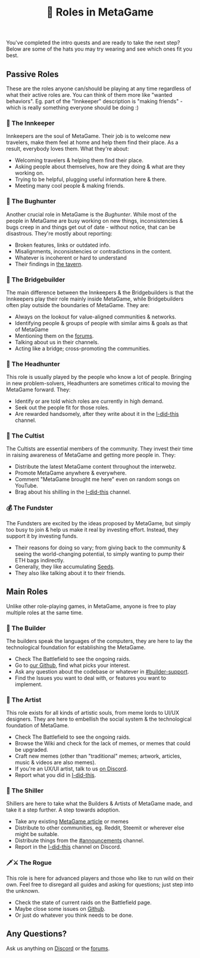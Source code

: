 ﻿---
title: 🧙 Roles in MetaGame
---

You've completed the intro quests and are ready to take the next step?
Below are some of the hats you may try wearing and see which ones fit you best.

## Passive Roles
These are the roles anyone can/should be playing at any time regardless of what their active roles are. You can think of them more like "wanted behaviors". Eg. part of the "Innkeeper" description is "making friends" - which is really something everyone should be doing :)

### 🍻 The Innkeeper
Innkeepers are the soul of MetaGame. Their job is to welcome new travelers, make them feel at home and help them find their place. As a result, everybody loves them.
What they're about:
- Welcoming travelers & helping them find their place.
- Asking people about themselves, how are they doing & what are they working on.
- Trying to be helpful, plugging useful information here & there.
- Meeting many cool people & making friends.

### 🐛 The Bughunter
Another crucial role in MetaGame is the *Bughunter*. While most of the people in MetaGame are busy working on new things, inconsistencies & bugs creep in and things get out of date - without notice, that can be disastrous.
They're mostly about reporting:
- Broken features, links or outdated info.
- Misalignments, inconsistencies or contradictions in the content.
- Whatever is incoherent or hard to understand
- Their findings in [the tavern](https://discord.gg/axebUqq).

### 🌉 The Bridgebuilder
The main difference between the Innkeepers & the Bridgebuilders is that the Innkeepers play their role mainly inside MetaGame, while Bridgebuilders often play outside the boundaries of MetaGame.
They are:
- Always on the lookout for value-aligned communities & networks.
- Identifying people & groups of people with similar aims & goals as that of MetaGame
- Mentioning them on the [forums](https://forum.metagame.wtf/t/guilds-alliances-of-metagame-whos-next/143/6).
- Talking about us in their channels.
- Acting like a bridge; cross-promoting the communities.

### 🤯 The Headhunter
This role is usually played by the people who know a lot of people. Bringing in new problem-solvers, Headhunters are sometimes critical to moving the MetaGame forward.
They:
- Identify or are told which roles are currently in high demand.
- Seek out the people fit for those roles.
- Are rewarded handsomely, after they write about it in the [I-did-this](https://discord.gg/JAFX3Ry) channel.

### 🧙 The Cultist
The Cultists are essential members of the community. They invest their time in raising awareness of MetaGame and getting more people in.
They:
- Distribute the latest MetaGame content throughout the interwebz.
- Promote MetaGame anywhere & everywhere.
- Comment "MetaGame brought me here" even on random songs on YouTube.
- Brag about his shilling in the [I-did-this](https://discord.gg/JAFX3Ry) channel.

### 💰 The Fundster
The Fundsters are excited by the ideas proposed by MetaGame, but simply too busy to join & help us make it real by investing effort. Instead, they support it by investing funds.
- Their reasons for doing so vary; from giving back to the community & seeing the world-changing potential, to simply wanting to pump their ETH bags indirectly.
- Generally, they like accumulating [Seeds](https://wiki.metagame.wtf/docs/how-does-it-work/xp/).
- They also like talking about it to their friends.


## Main Roles
Unlike other role-playing games, in MetaGame, anyone is free to play multiple roles at the same time.

### 👷 The Builder
The builders speak the languages of the computers, they are here to lay the technological foundation for establishing the MetaGame.  
- Check The Battlefield to see the ongoing raids.
- Go to [our Github](https://github.com/MetaFam), find what picks your interest.
- Ask any question about the codebase or whatever in [#builder-support](https://discord.gg/zJxVfaw).
- Find the Issues you want to deal with, or features you want to implement.

### 🎨 The Artist
This role exists for all kinds of artistic souls, from meme lords to UI/UX designers. They are here to embellish the social system & the technological foundation of MetaGame.

- Check The Battlefield to see the ongoing raids.
- Browse the Wiki and check for the lack of memes, or memes that could be upgraded.
- Craft new memes (other than "traditional" memes; artwork, articles, music & videos are also memes).
- If you're an UX/UI artist, talk to us [on Discord](https://discord.gg/zJCcu2J).
- Report what you did in [I-did-this](https://discord.gg/JAFX3Ry).

### 📣 The Shiller
Shillers are here to take what the Builders & Artists of MetaGame made, and take it a step further. A step towards adoption. 
- Take any existing [MetaGame article](https://metagame.substack.com/) or memes
- Distribute to other communities, eg. Reddit, Steemit or wherever else might be suitable.
- Distribute things from the [#announcements](https://discord.gg/afybF8a) channel.
- Report in the [I-did-this](https://discord.gg/JAFX3Ry) channel on Discord.

### 🗡️⚔️ The Rogue
This role is here for advanced players and those who like to run wild on their own. Feel free to disregard all guides and asking for questions; just step into the unknown.
- Check the state of current raids on the Battlefield page. 
- Maybe close some issues on [Github](https://github.com/MetaFam).
- Or just do whatever you think needs to be done.

## Any Questions?
Ask us anything on [Discord](https://discord.gg/6JFXC9T) or the [forums](https://forum.metagame.wtf/t/questions-questions-answers/145).
